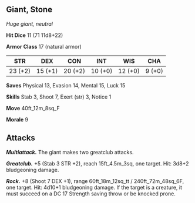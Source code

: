 ## Giant, Stone

*Huge giant, neutral*

**Hit Dice** 11 (71 11d8+22)

**Armor Class** 17 (natural armor)

| STR     | DEX     | CON     | INT     | WIS     | CHA     |
|---------|---------|---------|---------|---------|---------|
| 23 (+2) | 15 (+1) | 20 (+2) | 10 (+0) | 12 (+0) |  9 (+0) |

**Saves** Physical 13, Evasion 14, Mental 15, Luck 15

**Skills** Stab 3, Shoot 7, Exert (str) 3, Notice 1

**Move** 40ft\_12m\_8sq\_F

**Morale** 9

## Attacks

***Multiattack.*** The giant makes two greatclub attacks.

***Greatclub.*** +5 (Stab 3 STR +2), reach 15ft\_4.5m\_3sq, one target. Hit: 3d8+2 bludgeoning damage.

***Rock.*** +8 (Shoot 7 DEX +1), range 60ft\_18m\_12sq\_tt / 240ft\_72m\_48sq\_6F, one target. Hit: 4d10+1 bludgeoning damage. If the target is a creature, it must succeed on a DC 17 Strength saving throw or be knocked prone.

